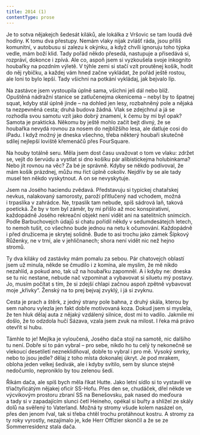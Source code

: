 ```yaml
---
title: 2014 (1)
contentType: prose
---
```


Je to sotva nějakejch šedesát kiláků, ale lokálka z Vršovic se tam loudá dvě hodiny. K tomu dva přestupy. Nemám vlaky nijak zvlášť ráda, jsou příliš komunitní, v autobusu si zalezu k okýnku, a když chvíli ignoruju toho týpka vedle, mám boží klid. Tady pořád někdo přesedá, nastupuje a přisedává si, rozpráví, dokonce i zpívá. Ale co, aspoň jsem si vyzkoušela svoje inkognito houbařky na pozdním výletě. V týhle zemi si stačí vzít proutěnej košík, hodit do něj rybičku, a každej vám hned začne vykládat, že pořád ještě rostou, ale loni to bylo lepší. Tady všichni na potkání vykládaj, jak bejvalo líp.

Na zastávce jsem vystoupila úplně sama, všichni jeli dál nebo blíž. Opuštěná nádražní stanice se zatlučenejma okenicema – nebyl by to špatnej squat, kdyby stál úplně jinde – na dohled jen lesy, rozbahněný pole a nějaká ta nezpevněná cesta; druhá budova žádná. Vlak se zdejchnul a já se rozhodla svou samotu vzít jako dobrý znamení, k čemu by mi byl opak? Samota je praktická. Někomu by ještě mohlo začít bejt divný, že se houbařka nevydá rovnou za nosem do nejbližšího lesa, ale datluje cosi do iPadu. I když možný je dneska všechno, třeba některý houbaři skutečně sdílej nejlepší loviště křemenáčů přes FourSquare.

Na houby totálně seru. Měla jsem dost času uvažovat o tom ve vlaku: zdržet se, vejít do šervúdu a vystlat si dno košíku pár alibistickejma holubinkama? Nebo jít rovnou na věc? Za bé je správně. Kdyby se někdo podivoval, že mám košík prázdnej, můžu mu říct úplně cokoliv. Nejdřív by se ale tady musel ten někdo vyskytnout. A on se nevyskytuje.

Jsem na Josého haciendu zvědavá. Představuju si typickej chatařskej nevkus, nalakovaný samorosty, paroží přitlučený nad vchodem, možná i trpaslíka v zahrádce. Ne, trpaslík tam nebude, spíš sádrová laň, taková poetická. Že by v tom byl záměr, by mi přišlo až moc konspirativní, každopádně Josého rekreační objekt není vidět ani na satelitních snímcích. Podle Barbuchovejch údajů si chatu pořídil někdy v sedumdesátejch letech, to nemoh tušit, co všechno bude jednou na netu k očumování. Každopádně i před družicema je skrytej solidně. Bude to asi trochu jako zámek Šípkový Růženky, ne v trní, ale v jehličnanech; shora není vidět nic než hejno stromů.

Ty dva kiláky od zastávky mám pomalu za sebou. Pár chatovejch oblastí jsem už minula, někde se čmudilo i z komína, ale myslim, že mě nikdo nezahlíd, a pokud ano, tak už na houbařku zapomněl. A i kdyby ne: dneska se tu nic nestane, nebude nač vzpomínat a vybavovat si siluetu mý postavy. Jo, musím počítat s tím, že si zdejší chlapi začnou aspoň zpětně vybavovat moje „křivky“. Ženský na to prej bejvaj zvyklý, i já si zvyknu.

Cesta je prach a štěrk, z jedný strany pole bahna, z druhý skála, kterou by sem nahoru vylezla jen fakt dobře motivovaná koza. Dokud jsem si myslela, že ten hluk dělaj auta z nějaký vzdálený silnice, dost mi to vadilo. Jakmile mi došlo, že to odzdola hučí Sázava, vzala jsem zvuk na milost. I řeka má právo otevřít si hubu.

Támhle to je! Mejlka je vyloučená, Josého dača stojí na samotě, nic dalšího tu není. Dobře si to pán vybral – pro sebe, nikdo ho tu celý ty nekonečně se vlekoucí desetiletí nezneklidňoval, dobře to vybral i pro mě. Vysoký smrky, nebo to jsou jedle? dělaj z toho místa dokonalej úkryt. Je pod mrakem, obloha jeden velkej šedivák, ale i kdyby svítilo, sem by slunce stejně nedočumlo, neproniklo by tou zelenou šedí.

Říkám dača, ale spíš bych měla říkat Hutte. Jako letní sídlo si to vystavěl ve třiačtyřicátým nějakej oficír SS-Hofu. Přes den se, chudáček, dřel někde ve výcvikovým prostoru zbraní SS na Benešovsku, pak nased do meďoura a tady si v zapadajícím slunci četl Heineho, opékal si buřty a shlížel ze skály dolů na svěřený to Vater­land. Možná ty stromy všude kolem nasázel on, přes den jenom řval, tak si třeba chtěl trochu protáhnout kostru. A stromy za ty roky vyrostly, nezajímalo je, kde Herr Offizier skončil a že se ze Sommerresidenz stala dača.
